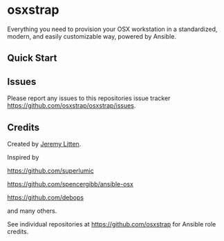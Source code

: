 # osxstrap

Everything you need to provision your OSX workstation in a standardized, modern, and easily customizable way, powered by Ansible.

## Quick Start
 
## Issues

Please report any issues to this repositories issue tracker https://github.com/osxstrap/osxstrap/issues.

## Credits

Created by [Jeremy Litten](https://github.com/jeremyltn).

Inspired by

https://github.com/superlumic

https://github.com/spencergibb/ansible-osx

https://github.com/debops

and many others.

See individual repositories at https://github.com/osxstrap for Ansible role credits.